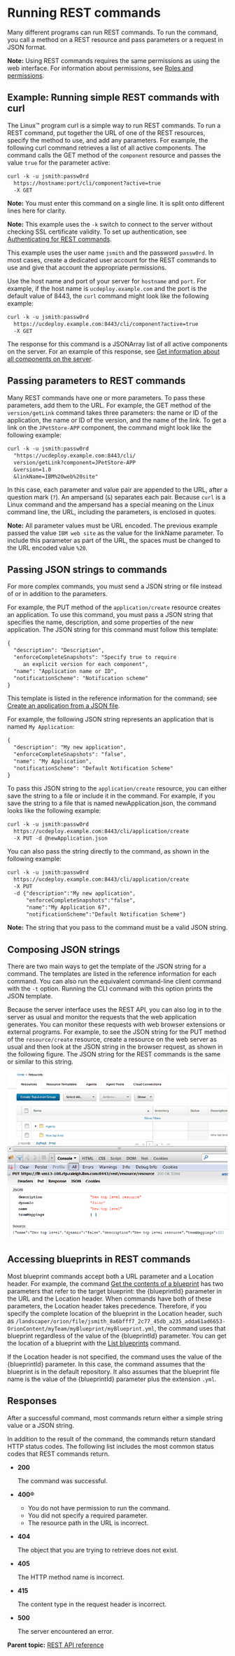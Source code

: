 # Running REST commands

Many different programs can run REST commands. To run the command, you call a method on a REST resource and pass parameters or a request in JSON format.

**Note:** Using REST commands requires the same permissions as using the web interface. For information about permissions, see [Roles and permissions](../../com.ibm.udeploy.admin.doc/topics/security_roles.md).

## Example: Running simple REST commands with curl

The Linux™ program curl is a simple way to run REST commands. To run a REST command, put together the URL of one of the REST resources, specify the method to use, and add any parameters. For example, the following curl command retrieves a list of all active components. The command calls the GET method of the `component` resource and passes the value `true` for the parameter active:

```
curl -k -u jsmith:passw0rd 
  https://hostname:port/cli/component?active=true 
  -X GET
```

**Note:** You must enter this command on a single line. It is split onto different lines here for clarity.

**Note:** This example uses the `-k` switch to connect to the server without checking SSL certificate validity. To set up authentication, see [Authenticating for REST commands](rest_api_ref_authenticating.md).

This example uses the user name `jsmith` and the password `passw0rd`. In most cases, create a dedicated user account for the REST commands to use and give that account the appropriate permissions.

Use the host name and port of your server for `hostname` and `port`. For example, if the host name is `ucdeploy.example.com` and the port is the default value of 8443, the `curl` command might look like the following example:

```
curl -k -u jsmith:passw0rd 
  https://ucdeploy.example.com:8443/cli/component?active=true 
  -X GET
```

The response for this command is a JSONArray list of all active components on the server. For an example of this response, see [Get information about all components on the server](../../com.ibm.udeploy.api.doc/topics/rest_cli_component_get.md).

## Passing parameters to REST commands

Many REST commands have one or more parameters. To pass these parameters, add them to the URL. For example, the GET method of the `version/getLink` command takes three parameters: the name or ID of the application, the name or ID of the version, and the name of the link. To get a link on the `JPetStore-APP` component, the command might look like the following example:

```
curl -k -u jsmith:passw0rd 
  "https://ucdeploy.example.com:8443/cli/
  version/getLink?component=JPetStore-APP
  &version=1.0
  &linkName=IBM%20web%20site"
```

In this case, each parameter and value pair are appended to the URL, after a question mark \(`?`\). An ampersand \(`&`\) separates each pair. Because `curl` is a Linux command and the ampersand has a special meaning on the Linux command line, the URL, including the parameters, is enclosed in quotes.

**Note:** All parameter values must be URL encoded. The previous example passed the value `IBM web site` as the value for the linkName parameter. To include this parameter as part of the URL, the spaces must be changed to the URL encoded value `%20`.

## Passing JSON strings to commands

For more complex commands, you must send a JSON string or file instead of or in addition to the parameters.

For example, the PUT method of the `application/create` resource creates an application. To use this command, you must pass a JSON string that specifies the name, description, and some properties of the new application. The JSON string for this command must follow this template:

```
{
  "description": "Description",
  "enforceCompleteSnapshots": "Specify true to require 
     an explicit version for each component",
  "name": "Application name or ID",
  "notificationScheme": "Notification scheme"
}
```

This template is listed in the reference information for the command; see [Create an application from a JSON file](../../com.ibm.udeploy.api.doc/topics/rest_cli_application_create_put.md).

For example, the following JSON string represents an application that is named `My Application`:

```
{
  "description": "My new application",
  "enforceCompleteSnapshots": "false",
  "name": "My Application",
  "notificationScheme": "Default Notification Scheme"
}
```

To pass this JSON string to the `application/create` resource, you can either save the string to a file or include it in the command. For example, if you save the string to a file that is named newApplication.json, the command looks like the following example:

```
curl -k -u jsmith:passw0rd 
  https://ucdeploy.example.com:8443/cli/application/create 
  -X PUT -d @newApplication.json
```

You can also pass the string directly to the command, as shown in the following example:

```
curl -k -u jsmith:passw0rd 
  https://ucdeploy.example.com:8443/cli/application/create 
  -X PUT 
  -d {"description":"My new application",
      "enforceCompleteSnapshots":"false",
      "name":"My Application 67",
      "notificationScheme":"Default Notification Scheme"}
```

**Note:** The string that you pass to the command must be a valid JSON string.

## Composing JSON strings

There are two main ways to get the template of the JSON string for a command. The templates are listed in the reference information for each command. You can also run the equivalent command-line client command with the `-t` option. Running the CLI command with this option prints the JSON template.

Because the server interface uses the REST API, you can also log in to the server as usual and monitor the requests that the web application generates. You can monitor these requests with web browser extensions or external programs. For example, to see the JSON string for the PUT method of the `resource/create` resource, create a resource on the web server as usual and then look at the JSON string in the browser request, as shown in the following figure. The JSON string for the REST commands is the same or similar to this string.

![Using a web browser extension to monitor the JSON strings that the server uses](../images/rest_api_ref_using_a.gif)

## Accessing blueprints in REST commands

Most blueprint commands accept both a URL parameter and a Location header. For example, the command [Get the contents of a blueprint](../../com.ibm.edt.api.doc/topics/rest_bpid_get.md) has two parameters that refer to the target blueprint: the \{blueprintId\} parameter in the URL and the Location header. When commands have both of these parameters, the Location header takes precedence. Therefore, if you specify the complete location of the blueprint in the Location header, such as `/landscaper/orion/file/jsmith_8a6bfff7_2c77_45db_a235_adda61ad6653-OrionContent/myTeam/myBlueprint/myBlueprint.yml`, the command uses that blueprint regardless of the value of the \{blueprintId\} parameter. You can get the location of a blueprint with the [List blueprints](../../com.ibm.edt.api.doc/topics/rest_blueprint__get.md) command.

If the Location header is not specified, the command uses the value of the \{blueprintId\} parameter. In this case, the command assumes that the blueprint is in the default repository. It also assumes that the blueprint file name is the value of the \{blueprintId\} parameter plus the extension `.yml`.

## Responses

After a successful command, most commands return either a simple string value or a JSON string.

In addition to the result of the command, the commands return standard HTTP status codes. The following list includes the most common status codes that REST commands return.

-   **200**

    The command was successful.

-   **400®**

    -   You do not have permission to run the command.
    -   You did not specify a required parameter.
    -   The resource path in the URL is incorrect.
-   **404**

    The object that you are trying to retrieve does not exist.

-   **405**

    The HTTP method name is incorrect.

-   **415**

    The content type in the request header is incorrect.

-   **500**

    The server encountered an error.


**Parent topic:** [REST API reference](../../com.ibm.udeploy.reference.doc/topics/rest_api_ref_overview.md)

